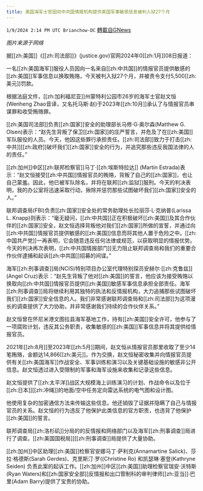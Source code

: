 ```yaml
---
title: 美国海军士官因向中共国情报机构提供美国军事敏感信息被判入狱27个月
---
```

`1/9/2024 2:14 PM UTC Brianchow-DC` [轉載自GNews](https://gnews.org/articles/2201260)

*图片来源于网络*

据[[zh:美国]]《[[zh:司法部]]》(justice.gov)官网2024年0[[zh:1月]]08日报道：

一名[[zh:美国海军]]服役人员因向一名来自[[zh:中共国]]的情报官员提供敏感的[[zh:美国]]军事信息以换取贿赂，今天被判入狱27个月，并被责令支付5,500[[zh:美元]]罚款。

根据法庭文件，[[zh:加利福尼亚]]州蒙特利公园市26岁的海军士官赵文恒(Wenheng Zhao音译，又名托马斯·赵)于2023年[[zh:10月]]承认了与情报官员串谋罪和收受贿赂罪。

[[zh:美国司法部]]负责[[zh:国家]]安全的助理部长马修·G·奥尔森(Matthew G. Olsen)表示：“赵先生背叛了保卫[[zh:国家]]的庄严誓言，并危及了在[[zh:美国]]军队服役的人员。今天，他因这些罪行承担责任。[[zh:司法部]]致力于打击[[zh:中共]][[zh:政府]]破坏我们[[zh:国家]]安全的行为，并追究那些违反我国法律的人的责任。”

[[zh:加州]]中区[[zh:联邦检察官]]马丁·[[zh:埃斯特拉达]] (Martin Estrada)表示：“赵文恒接受[[zh:中共国]]情报官员的贿赂，背叛了自己的[[zh:国家]]，也让自己蒙羞。因此，他已被军队除名，并将在联邦[[zh:监狱]]服刑。今天的判决表明，我的办公室将迅速采取行动，揪除并惩罚那些试图破坏我们[[zh:国家]]安全的人。”

联邦调查局(FBI)负责[[zh:国家]]安全处的常务助理处长拉丽莎·L·克纳普(Larissa L. Knapp)则表示：“毫无疑问，[[zh:中共国]]正在积极破坏[[zh:美国]]及其合作伙伴的[[zh:国家]]安全，赵文恒选择背叛他对我们[[zh:国家]]所做的宣誓，并通过向[[zh:中共国]]情报官员提供敏感的[[zh:美国]]信息而将其他人置于危险之中。[[zh:中国共产党]]一再表明，它会随意违反任何法律或规范，以获取明显的情报优势。今天的判决再次表明，[[zh:中共国情报部门]]无力阻止联邦调查局和我们的重要合作伙伴逮捕和起诉[[zh:中共国]]招募的间谍。”

海军[[zh:刑事调查]]局(NCIS)特别项目办公室代理特别探员安赫尔·[[zh:克鲁兹]] (Angel Cruz)表示：“赵先生背叛了他对[[zh:美国]]的誓言，他应该为接受贿赂以换取向[[zh:中共国]]情报官员提供[[zh:美国]]敏感军事信息承担全部责任。海军[[zh:刑事调查]]局将继续利用其独特的执法和反情报机构，大力追捕那些试图破坏我们[[zh:国家]]安全信息的人。我们非常感谢联邦调查局和[[zh:司法部]]为这项漫长的调查提供了大力协助，并非常感谢我们持续的合作伙伴关系。”

赵文恒曾在怀尼米港文图拉县海军基地工作，持有[[zh:美国]]安全许可，他参与了一项腐败计划，违反其公务职责，收集敏感的[[zh:美国]]军事信息并将其提供给情报官员。

2021年[[zh:8月]]至2023年[[zh:5月]]期间，赵文恒从情报官员那里收取了至少14笔贿赂，金额达14,866[[zh:美元]]。作为交换，赵文恒秘密收集并向情报官员提供有关[[zh:美国海军]]作战安全、军事训练和演习以及关键基础设施的敏感非公开信息。赵文恒透过进入受限制的军事和海军设施来收集和记录这些信息。

赵文恒提供了[[zh:太平洋]]战区大规模海上训练演习的计划、作战命令以及位于[[zh:日本]][[zh:冲绳]]的地面/空中任务定向雷达系统的电气图和设计图。

他使用复杂的加密通信方法来传输这些信息。他还销毁了证据并隐瞒了自己与情报官员的关系。赵文恒的行为违反了他保护此类信息的官方职责，也违背了他保护[[zh:美国]]的誓言。

联邦调查局[[zh:洛杉矶]]分局的的反情报和网络部门以及海军[[zh:刑事调查]]局进行了调查。[[zh:美国国税局]][[zh:刑事调查]]局提供了大量协助。

[[zh:加州]]中区助理[[zh:美国]]检察官安娜马丁·萨利克(Annamartine Salick)、莎拉·格德斯(Sarah Gerdes)、克里斯汀·罗((Christine Ro) 和凯瑟琳·塞登(Kathryne Seiden) 负责此案的起诉工作。[[zh:加州]]中区[[zh:美国]]助理检察官瑞安·沃特斯(Ryan Waters)和[[zh:国家安全部]]反情报和出口管制科的审判律师[[zh:亚当]]·巴里(Adam Barry)提供了宝贵的协助。
